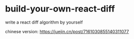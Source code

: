 # build-your-own-react-diff
write a react diff algorithm by yourself

chinese version: https://juejin.cn/post/7161030855140311077
